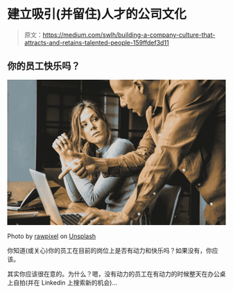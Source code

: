 # 建立吸引(并留住)人才的公司文化

> 原文：<https://medium.com/swlh/building-a-company-culture-that-attracts-and-retains-talented-people-159ffdef3d11>

## 你的员工快乐吗？

![](img/167e988421b19363201860825d9d7ce2.png)

Photo by [rawpixel](https://unsplash.com/photos/g8bqFDerlLA?utm_source=unsplash&utm_medium=referral&utm_content=creditCopyText) on [Unsplash](https://unsplash.com/search/photos/startup?utm_source=unsplash&utm_medium=referral&utm_content=creditCopyText)

你知道(或关心)你的员工在目前的岗位上是否有动力和快乐吗？如果没有，你应该。

其实你应该很在意的。为什么？嗯，没有动力的员工在有动力的时候整天在办公桌上自拍(并在 Linkedin 上搜索新的机会)…